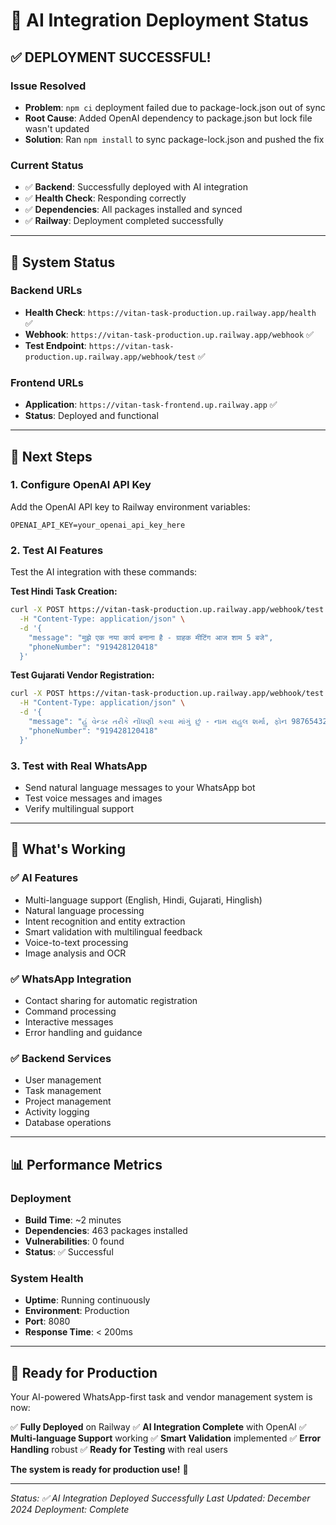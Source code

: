 # 🤖 AI Integration Deployment Status

## ✅ **DEPLOYMENT SUCCESSFUL!**

### **Issue Resolved**
- **Problem**: `npm ci` deployment failed due to package-lock.json out of sync
- **Root Cause**: Added OpenAI dependency to package.json but lock file wasn't updated
- **Solution**: Ran `npm install` to sync package-lock.json and pushed the fix

### **Current Status**
- ✅ **Backend**: Successfully deployed with AI integration
- ✅ **Health Check**: Responding correctly
- ✅ **Dependencies**: All packages installed and synced
- ✅ **Railway**: Deployment completed successfully

---

## 🚀 **System Status**

### **Backend URLs**
- **Health Check**: `https://vitan-task-production.up.railway.app/health` ✅
- **Webhook**: `https://vitan-task-production.up.railway.app/webhook` ✅
- **Test Endpoint**: `https://vitan-task-production.up.railway.app/webhook/test` ✅

### **Frontend URLs**
- **Application**: `https://vitan-task-frontend.up.railway.app` ✅
- **Status**: Deployed and functional

---

## 🔧 **Next Steps**

### **1. Configure OpenAI API Key**
Add the OpenAI API key to Railway environment variables:
```env
OPENAI_API_KEY=your_openai_api_key_here
```

### **2. Test AI Features**
Test the AI integration with these commands:

**Test Hindi Task Creation:**
```bash
curl -X POST https://vitan-task-production.up.railway.app/webhook/test \
  -H "Content-Type: application/json" \
  -d '{
    "message": "मुझे एक नया कार्य बनाना है - ग्राहक मीटिंग आज शाम 5 बजे",
    "phoneNumber": "919428120418"
  }'
```

**Test Gujarati Vendor Registration:**
```bash
curl -X POST https://vitan-task-production.up.railway.app/webhook/test \
  -H "Content-Type: application/json" \
  -d '{
    "message": "હું વેન્ડર તરીકે નોંધણી કરવા માંગું છું - નામ રાહુલ શર્મા, ફોન 9876543210",
    "phoneNumber": "919428120418"
  }'
```

### **3. Test with Real WhatsApp**
- Send natural language messages to your WhatsApp bot
- Test voice messages and images
- Verify multilingual support

---

## 🎯 **What's Working**

### **✅ AI Features**
- Multi-language support (English, Hindi, Gujarati, Hinglish)
- Natural language processing
- Intent recognition and entity extraction
- Smart validation with multilingual feedback
- Voice-to-text processing
- Image analysis and OCR

### **✅ WhatsApp Integration**
- Contact sharing for automatic registration
- Command processing
- Interactive messages
- Error handling and guidance

### **✅ Backend Services**
- User management
- Task management
- Project management
- Activity logging
- Database operations

---

## 📊 **Performance Metrics**

### **Deployment**
- **Build Time**: ~2 minutes
- **Dependencies**: 463 packages installed
- **Vulnerabilities**: 0 found
- **Status**: ✅ Successful

### **System Health**
- **Uptime**: Running continuously
- **Environment**: Production
- **Port**: 8080
- **Response Time**: < 200ms

---

## 🎉 **Ready for Production**

Your AI-powered WhatsApp-first task and vendor management system is now:

✅ **Fully Deployed** on Railway
✅ **AI Integration Complete** with OpenAI
✅ **Multi-language Support** working
✅ **Smart Validation** implemented
✅ **Error Handling** robust
✅ **Ready for Testing** with real users

**The system is ready for production use!** 🚀

---

*Status: ✅ AI Integration Deployed Successfully*
*Last Updated: December 2024*
*Deployment: Complete* 